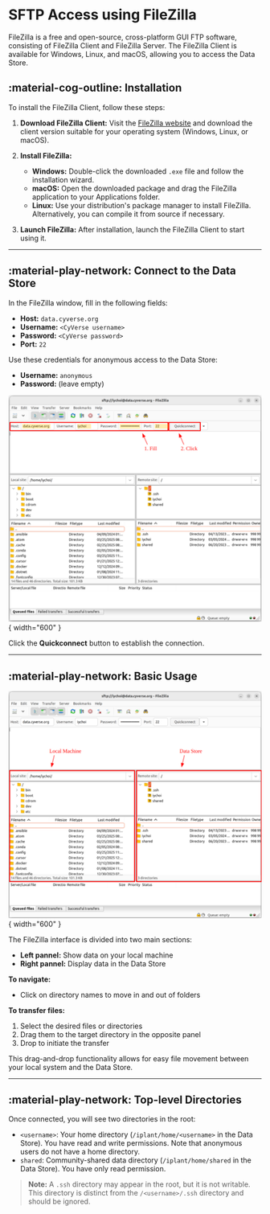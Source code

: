# SFTP Access using FileZilla

FileZilla is a free and open-source, cross-platform GUI FTP software, consisting of FileZilla Client and FileZilla Server. The FileZilla Client is available for Windows, Linux, and macOS, allowing you to access the Data Store.

## :material-cog-outline: Installation

To install the FileZilla Client, follow these steps:

1. **Download FileZilla Client:**
    Visit the [FileZilla website](https://filezilla-project.org/download.php?type=client) and download the client version suitable for your operating system (Windows, Linux, or macOS).

2. **Install FileZilla:**

    - **Windows:** Double-click the downloaded `.exe` file and follow the installation wizard.
    - **macOS:** Open the downloaded package and drag the FileZilla application to your Applications folder.
    - **Linux:** Use your distribution's package manager to install FileZilla. Alternatively, you can compile it from source if necessary.

3. **Launch FileZilla:**
    After installation, launch the FileZilla Client to start using it.

---

## :material-play-network: Connect to the Data Store

In the FileZilla window, fill in the following fields:

- **Host:** `data.cyverse.org`
- **Username:** `<CyVerse username>`
- **Password:** `<CyVerse password>`
- **Port:** `22`

Use these credentials for anonymous access to the Data Store:

- **Username:** `anonymous`
- **Password:** (leave empty)

![filezilla_sftp_connect](../../assets/ds/filezilla_sftp_connect.png){ width="600" }

Click the **Quickconnect** button to establish the connection.


---

## :material-play-network: Basic Usage

![filezilla_sftp_sections](../../assets/ds/filezilla_sftp_sections.png){ width="600" }

The FileZilla interface is divided into two main sections:

- **Left pannel:** Show data on your local machine
- **Right pannel:** Display data in the Data Store

**To navigate:**

- Click on directory names to move in and out of folders

**To transfer files:**

1. Select the desired files or directories
2. Drag them to the target directory in the opposite panel
3. Drop to initiate the transfer

This drag-and-drop functionality allows for easy file movement between your local system and the Data Store.

---

## :material-play-network: Top-level Directories

Once connected, you will see two directories in the root:

- `<username>`: Your home directory (`/iplant/home/<username>` in the Data Store). You have read and write permissions. Note that anonymous users do not have a home directory.
- `shared`: Community-shared data directory (`/iplant/home/shared` in the Data Store). You have only read permission.

> **Note:** A `.ssh` directory may appear in the root, but it is not writable. This directory is distinct from the `/<username>/.ssh` directory and should be ignored.